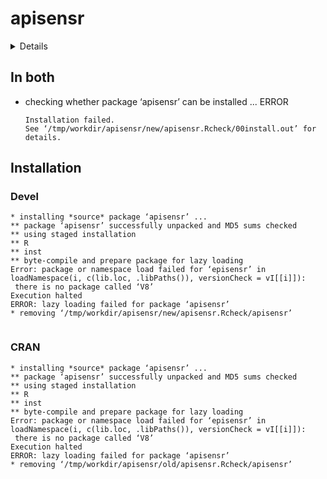 # apisensr

<details>

* Version: 0.3.0
* GitHub: https://github.com/dhaine/apisensr
* Source code: https://github.com/cran/apisensr
* Date/Publication: 2021-03-15 11:20:09 UTC
* Number of recursive dependencies: 127

Run `cloud_details(, "apisensr")` for more info

</details>

## In both

*   checking whether package ‘apisensr’ can be installed ... ERROR
    ```
    Installation failed.
    See ‘/tmp/workdir/apisensr/new/apisensr.Rcheck/00install.out’ for details.
    ```

## Installation

### Devel

```
* installing *source* package ‘apisensr’ ...
** package ‘apisensr’ successfully unpacked and MD5 sums checked
** using staged installation
** R
** inst
** byte-compile and prepare package for lazy loading
Error: package or namespace load failed for ‘episensr’ in loadNamespace(i, c(lib.loc, .libPaths()), versionCheck = vI[[i]]):
 there is no package called ‘V8’
Execution halted
ERROR: lazy loading failed for package ‘apisensr’
* removing ‘/tmp/workdir/apisensr/new/apisensr.Rcheck/apisensr’


```
### CRAN

```
* installing *source* package ‘apisensr’ ...
** package ‘apisensr’ successfully unpacked and MD5 sums checked
** using staged installation
** R
** inst
** byte-compile and prepare package for lazy loading
Error: package or namespace load failed for ‘episensr’ in loadNamespace(i, c(lib.loc, .libPaths()), versionCheck = vI[[i]]):
 there is no package called ‘V8’
Execution halted
ERROR: lazy loading failed for package ‘apisensr’
* removing ‘/tmp/workdir/apisensr/old/apisensr.Rcheck/apisensr’


```
